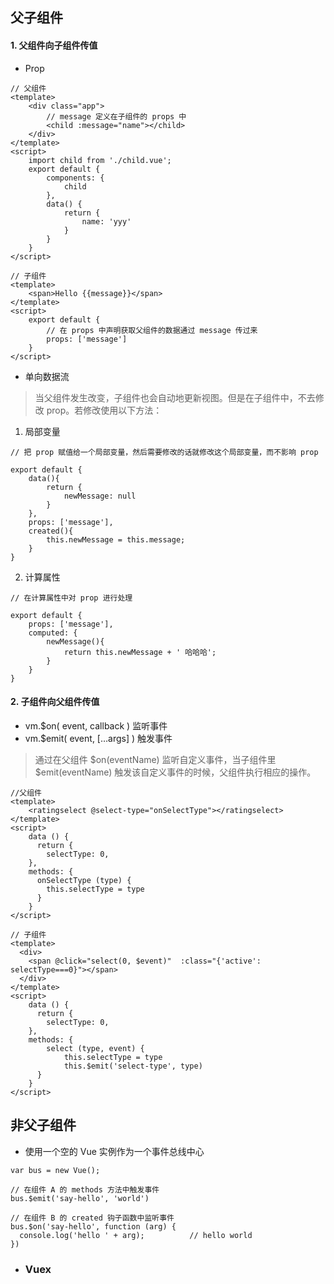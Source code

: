 ## 父子组件
#### 1. 父组件向子组件传值
- Prop

```
// 父组件
<template>
    <div class="app">
        // message 定义在子组件的 props 中
        <child :message="name"></child>
    </div>
</template>
<script>
    import child from './child.vue';
    export default {
        components: {
            child
        },
        data() {
            return {
                name: 'yyy'
            }
        }
    }
</script>

// 子组件
<template>
    <span>Hello {{message}}</span>
</template>
<script>
    export default {
        // 在 props 中声明获取父组件的数据通过 message 传过来
        props: ['message']
    }
</script>
```
- 单向数据流
> 当父组件发生改变，子组件也会自动地更新视图。但是在子组件中，不去修改 prop。若修改使用以下方法：
1. 局部变量
```
// 把 prop 赋值给一个局部变量，然后需要修改的话就修改这个局部变量，而不影响 prop

export default {
    data(){
        return {
            newMessage: null
        } 
    },
    props: ['message'],
    created(){
        this.newMessage = this.message;
    }
}

```

2. 计算属性
```
// 在计算属性中对 prop 进行处理

export default {
    props: ['message'],
    computed: {
        newMessage(){
            return this.newMessage + ' 哈哈哈';
        }
    }
}
```
#### 2. 子组件向父组件传值
- vm.$on( event, callback ) 监听事件
- vm.$emit( event, […args] ) 触发事件
> 通过在父组件 $on(eventName) 监听自定义事件，当子组件里 $emit(eventName) 触发该自定义事件的时候，父组件执行相应的操作。

```
//父组件
<template>
    <ratingselect @select-type="onSelectType"></ratingselect>
</template>
<script>
    data () {
      return {
        selectType: 0,
    },
    methods: {
      onSelectType (type) {
        this.selectType = type
      }
    }
</script>

// 子组件
<template>
  <div>
    <span @click="select(0, $event)"  :class="{'active': selectType===0}"></span>
  </div>
</template>
<script>
    data () {
      return {
        selectType: 0,
    },
    methods: {
        select (type, event) {
            this.selectType = type
            this.$emit('select-type', type)
      }
    }
</script>
```

## 非父子组件
- 使用一个空的 Vue 实例作为一个事件总线中心

```
var bus = new Vue();

// 在组件 A 的 methods 方法中触发事件
bus.$emit('say-hello', 'world')

// 在组件 B 的 created 钩子函数中监听事件
bus.$on('say-hello', function (arg) {
  console.log('hello ' + arg);          // hello world
})
```
- ### Vuex